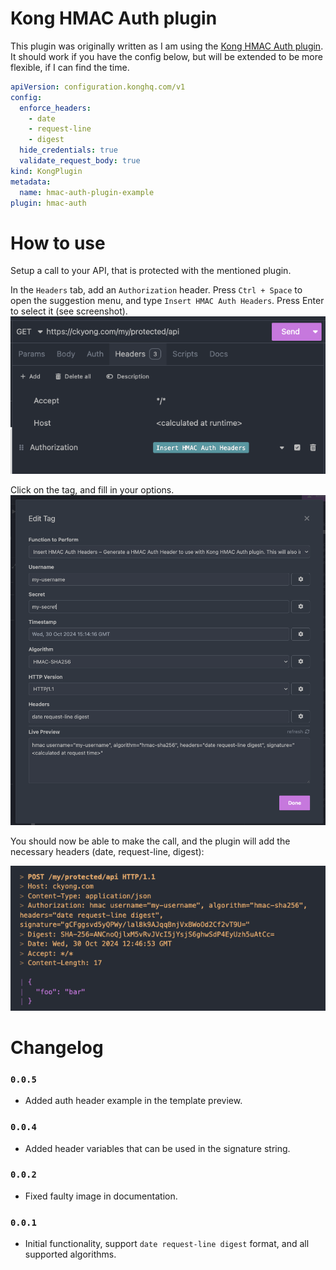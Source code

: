 # Kong HMAC Auth plugin
This plugin was originally written as I am using the [Kong HMAC Auth plugin](https://docs.konghq.com/hub/kong-inc/hmac-auth/). It should work if you have the config below, but will be extended to be more flexible, if I can find the time.

```yaml
apiVersion: configuration.konghq.com/v1
config:
  enforce_headers:
    - date
    - request-line
    - digest
  hide_credentials: true
  validate_request_body: true
kind: KongPlugin
metadata:
  name: hmac-auth-plugin-example
plugin: hmac-auth

```

# How to use
Setup a call to your API, that is protected with the mentioned plugin.

In the `Headers` tab, add an `Authorization` header. Press `Ctrl + Space` to open the suggestion menu, and type `Insert HMAC Auth Headers`. Press Enter to select it (see screenshot).
![](docs/auth_header_example.png)

Click on the tag, and fill in your options.
![](docs/template_tag_example.png)

You should now be able to make the call, and the plugin will add the necessary headers (date, request-line, digest):

![](docs/call_headers_example.png)

# Changelog
### `0.0.5`
* Added auth header example in the template preview.
### `0.0.4`
* Added header variables that can be used in the signature string.
### `0.0.2` 
* Fixed faulty image in documentation.
### `0.0.1` 
* Initial functionality, support `date request-line digest` format, and all supported algorithms.